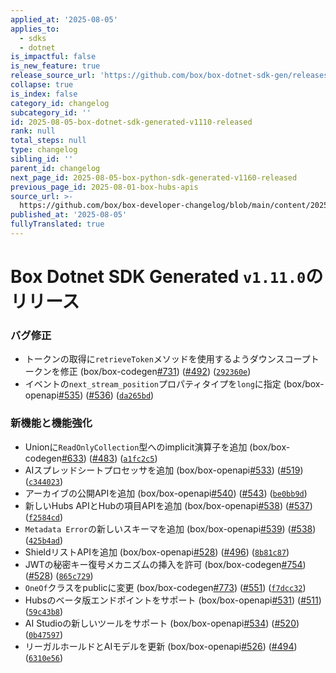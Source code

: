 ```yaml
---
applied_at: '2025-08-05'
applies_to:
  - sdks
  - dotnet
is_impactful: false
is_new_feature: true
release_source_url: 'https://github.com/box/box-dotnet-sdk-gen/releases/tag/v1.11.0'
collapse: true
is_index: false
category_id: changelog
subcategory_id: ''
id: 2025-08-05-box-dotnet-sdk-generated-v1110-released
rank: null
total_steps: null
type: changelog
sibling_id: ''
parent_id: changelog
next_page_id: 2025-08-05-box-python-sdk-generated-v1160-released
previous_page_id: 2025-08-01-box-hubs-apis
source_url: >-
  https://github.com/box/box-developer-changelog/blob/main/content/2025/08-05-box-dotnet-sdk-generated-v1110-released.md
published_at: '2025-08-05'
fullyTranslated: true
---
```

# Box Dotnet SDK Generated `v1.11.0`のリリース

### バグ修正

* トークンの取得に`retrieveToken`メソッドを使用するようダウンスコープトークンを修正 (box/box-codegen[#731][1]) ([#492][2]) ([`292360e`][3])
* イベントの`next_stream_position`プロパティタイプを`long`に指定 (box/box-openapi[#535][4]) ([#536][5]) ([`da265bd`][6])

### 新機能と機能強化

* Unionに`ReadOnlyCollection`型へのimplicit演算子を追加 (box/box-codegen[#633][7]) ([#483][8]) ([`a1fc2c5`][9])
* AIスプレッドシートプロセッサを追加 (box/box-openapi[#533][10]) ([#519][11]) ([`c344023`][12])
* アーカイブの公開APIを追加 (box/box-openapi[#540][13]) ([#543][14]) ([`be0bb9d`][15])
* 新しいHubs APIとHubの項目APIを追加 (box/box-openapi[#538][16]) ([#537][17]) ([`f2584cd`][18])
* `Metadata Error`の新しいスキーマを追加 (box/box-openapi[#539][19]) ([#538][16]) ([`425b4ad`][20])
* ShieldリストAPIを追加 (box/box-openapi[#528][21]) ([#496][22]) ([`8b81c87`][23])
* JWTの秘密キー復号メカニズムの挿入を許可 (box/box-codegen[#754][24]) ([#528][21]) ([`865c729`][25])
* `OneOf`クラスをpublicに変更 (box/box-codegen[#773][26]) ([#551][27]) ([`f7dcc32`][28])
* Hubsのベータ版エンドポイントをサポート (box/box-openapi[#531][29]) ([#511][30]) ([`59c43b8`][31])
* AI Studioの新しいツールをサポート (box/box-openapi[#534][32]) ([#520][33]) ([`0b47597`][34])
* リーガルホールドとAIモデルを更新 (box/box-openapi[#526][35]) ([#494][36]) ([`6310e56`][37])

[1]: https://github.com/box/box-dotnet-sdk-gen/issues/731

[2]: https://github.com/box/box-dotnet-sdk-gen/issues/492

[3]: https://github.com/box/box-dotnet-sdk-gen/commit/292360efe86797e42dbfb388a5bd2f5b41efa0c1

[4]: https://github.com/box/box-dotnet-sdk-gen/issues/535

[5]: https://github.com/box/box-dotnet-sdk-gen/issues/536

[6]: https://github.com/box/box-dotnet-sdk-gen/commit/da265bd5c40defc4b2036811aefad59447faca09

[7]: https://github.com/box/box-dotnet-sdk-gen/issues/633

[8]: https://github.com/box/box-dotnet-sdk-gen/issues/483

[9]: https://github.com/box/box-dotnet-sdk-gen/commit/a1fc2c584021c151fc9d1815877ffe73c972f711

[10]: https://github.com/box/box-dotnet-sdk-gen/issues/533

[11]: https://github.com/box/box-dotnet-sdk-gen/issues/519

[12]: https://github.com/box/box-dotnet-sdk-gen/commit/c34402355243145a1cab7da78c6c2facde39fb36

[13]: https://github.com/box/box-dotnet-sdk-gen/issues/540

[14]: https://github.com/box/box-dotnet-sdk-gen/issues/543

[15]: https://github.com/box/box-dotnet-sdk-gen/commit/be0bb9d3e58f97bc87f749d08d828c990c71789b

[16]: https://github.com/box/box-dotnet-sdk-gen/issues/538

[17]: https://github.com/box/box-dotnet-sdk-gen/issues/537

[18]: https://github.com/box/box-dotnet-sdk-gen/commit/f2584cd9be40b67eaa3a500411b367543a26f830

[19]: https://github.com/box/box-dotnet-sdk-gen/issues/539

[20]: https://github.com/box/box-dotnet-sdk-gen/commit/425b4add7975d49584c8ed18a791caf72559203c

[21]: https://github.com/box/box-dotnet-sdk-gen/issues/528

[22]: https://github.com/box/box-dotnet-sdk-gen/issues/496

[23]: https://github.com/box/box-dotnet-sdk-gen/commit/8b81c879c8b8bb5c020ecb573e527e2a5d9f1701

[24]: https://github.com/box/box-dotnet-sdk-gen/issues/754

[25]: https://github.com/box/box-dotnet-sdk-gen/commit/865c729395556a3c4a8bb1f1418c3932d268bdc4

[26]: https://github.com/box/box-dotnet-sdk-gen/issues/773

[27]: https://github.com/box/box-dotnet-sdk-gen/issues/551

[28]: https://github.com/box/box-dotnet-sdk-gen/commit/f7dcc3262b289da55ebc6210c5656cc98e3b14b4

[29]: https://github.com/box/box-dotnet-sdk-gen/issues/531

[30]: https://github.com/box/box-dotnet-sdk-gen/issues/511

[31]: https://github.com/box/box-dotnet-sdk-gen/commit/59c43b868e46edd26be0be13a5e1772a4d731128

[32]: https://github.com/box/box-dotnet-sdk-gen/issues/534

[33]: https://github.com/box/box-dotnet-sdk-gen/issues/520

[34]: https://github.com/box/box-dotnet-sdk-gen/commit/0b47597f259884a2a5f567608e9e07997e3c6dc9

[35]: https://github.com/box/box-dotnet-sdk-gen/issues/526

[36]: https://github.com/box/box-dotnet-sdk-gen/issues/494

[37]: https://github.com/box/box-dotnet-sdk-gen/commit/6310e560df6d9520598295139f55ec8a0a4d69d9
